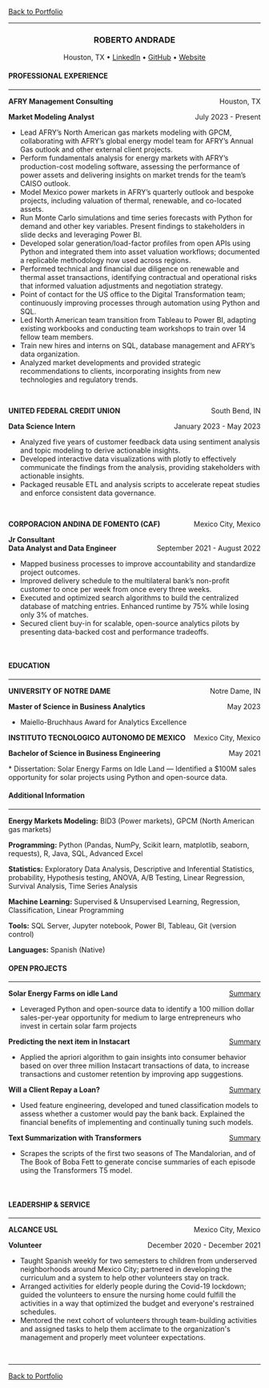 [Back to Portfolio](index)
<hr>
<H3 align ='CENTER'><strong>ROBERTO ANDRADE</strong></H3>
<p style="text-align: center;">Houston, TX • 
<a href="https://www.linkedin.com/in/roberto-andrade-martinez/">LinkedIn</a>
• <a href="https://github.com/roberto-andrade22">GitHub</a> • <a href="https://roberto-andrade22.github.io/">Website</a></p>

<h4><strong>PROFESSIONAL EXPERIENCE</strong></h4>
<hr>
<p style="text-align:left;"><strong>
    AFRY Management Consulting</strong>
    <span style="float:right;">
        Houston, TX
    </span>
</p>
<p style="text-align:left;"><b>
    Market Modeling Analyst</b>
    <span style="float:right;">
        July 2023 - Present
    </span>
</p>

* Lead AFRY’s North American gas markets modeling with GPCM, collaborating with AFRY’s global energy model team for AFRY’s Annual Gas outlook and other external client projects.
* Perform fundamentals analysis for energy markets with AFRY’s production-cost modeling software, assessing the performance of power assets and delivering insights on market trends for the team’s CAISO outlook.
* Model Mexico power markets in AFRY’s quarterly outlook and bespoke projects, including valuation of thermal, renewable, and co-located assets.
* Run Monte Carlo simulations and time series forecasts with Python for demand and other key variables. Present findings to stakeholders in slide decks and leveraging Power BI.
* Developed solar generation/load-factor profiles from open APIs using Python and integrated them into asset valuation workflows; documented a replicable methodology now used across regions. 
* Performed technical and financial due diligence on renewable and thermal asset transactions, identifying contractual and operational risks that informed valuation adjustments and negotiation strategy.
* Point of contact for the US office to the Digital Transformation team; continuously improving processes through automation using Python and SQL.
* Led North American team transition from Tableau to Power BI, adapting existing workbooks and conducting team workshops to train over 14 fellow team members.
* Train new hires and interns on SQL, database management and AFRY’s data organization.
* Analyzed market developments and provided strategic recommendations to clients, incorporating insights from new technologies and regulatory trends.
<br>
<p style="text-align:left;"><strong>
    UNITED FEDERAL CREDIT UNION</strong>
    <span style="float:right;">
        South Bend, IN
    </span>
</p>
<p style="text-align:left;"><b>
    Data Science Intern</b>
    <span style="float:right;">
        January 2023 - May 2023
    </span>
</p>

* Analyzed five years of customer feedback data using sentiment analysis and topic modeling to derive actionable insights.
* Developed interactive data visualizations with plotly to effectively communicate the findings from the analysis, providing stakeholders with actionable insights.
* Packaged reusable ETL and analysis scripts to accelerate repeat studies and enforce consistent data governance.
<br>
<p style="text-align:left;"><strong>
    CORPORACION ANDINA DE FOMENTO (CAF)</strong>
    <span style="float:right;">
        Mexico City, Mexico
    </span>
</p>
<p style="text-align:left;"><b>
    Jr Consultant<br>Data Analyst and Data Engineer</b>
    <span style="float:right;">
        September 2021 - August 2022
    </span>
</p>

* Mapped business processes to improve accountability and standardize project outcomes.
* Improved delivery schedule to the multilateral bank’s non-profit customer to once per week from once every three weeks.
* Executed and optimized search algorithms to build the centralized database of matching entries. Enhanced runtime by 75% while losing only 3% of matches.
* Secured client buy-in for scalable, open-source analytics pilots by presenting data-backed cost and performance tradeoffs.
<br>

<h4><strong>EDUCATION</strong></h4>
<hr>

<p style="text-align:left;"><strong>
    UNIVERSITY OF NOTRE DAME</strong>
    <span style="float:right;">
        Notre Dame, IN
    </span>
</p>
<p style="text-align:left;"><b>
    Master of Science in Business Analytics</b>
    <span style="float:right;">
        May 2023
    </span>
</p>

* Maiello-Bruchhaus Award for Analytics Excellence

<p style="text-align:left;"><strong>
    INSTITUTO TECNOLOGICO AUTONOMO DE MEXICO</strong>
    <span style="float:right;">
        Mexico City, Mexico
    </span>
</p>
<p style="text-align:left;"><b>
    Bachelor of Science in Business Engineering</b>
    <span style="float:right;">
        May 2021
    </span>
</p>
* Dissertation: Solar Energy Farms on Idle Land — Identified a $100M sales opportunity for solar projects using Python and open-source data.
<br>

<h4><strong>Additional Information</strong></h4>
<hr>

<b>Energy Markets Modeling:</b> BID3 (Power markets), GPCM (North American gas markets)

<b>Programming:</b> Python (Pandas, NumPy, Scikit learn, matplotlib, seaborn, requests), R, Java, SQL, Advanced Excel

<b>Statistics:</b> Exploratory Data Analysis, Descriptive and Inferential Statistics, probability, Hypothesis testing, ANOVA, A/B Testing, Linear Regression, Survival Analysis, Time Series Analysis

<b>Machine Learning:</b> Supervised & Unsupervised Learning, Regression, Classification, Linear Programming

<b>Tools:</b> SQL Server, Jupyter notebook, Power BI, Tableau, Git (version control)

<b>Languages:</b> Spanish (Native)
<br>

<h4><strong>OPEN PROJECTS</strong></h4>
<hr>

<p style="text-align:left;"><b>
    Solar Energy Farms on idle Land</b>
    <span style="float:right;">
        <a href = 'summary'>Summary</a>
    </span>
</p>

* Leveraged Python and open-source data to identify a 100 million dollar sales-per-year opportunity for medium to large entrepreneurs who invest in certain solar farm projects

<p style="text-align:left;"><b>
    Predicting the next item in Instacart</b>
    <span style="float:right;">
        <a href = 'summary_basket'>Summary</a>
    </span>
</p>

* Applied the apriori algorithm to gain insights into consumer behavior based on over three million Instacart transactions of data, to increase transactions and customer retention by improving app suggestions.

<p style="text-align:left;"><b>
    Will a Client Repay a Loan?</b>
    <span style="float:right;">
        <a href = 'summary_loan'>Summary</a>
    </span>
</p>

* Used feature engineering, developed and tuned classification models to assess whether a customer would pay the bank back. Explained the financial benefits of implementing and continually tuning such models.

<p style="text-align:left;"><b>
    Text Summarization with Transformers</b>
    <span style="float:right;">
        <a href = 'summary_nlp'>Summary</a>
    </span>
</p>

* Scrapes the scripts of the first two seasons of The Mandalorian, and of The Book of Boba Fett to generate concise summaries of each episode using the Transformers T5 model.
<br>

<h4><strong>LEADERSHIP & SERVICE</strong></h4>
<hr>

<p style="text-align:left;"><strong>
    ALCANCE USL</strong>
    <span style="float:right;">
        Mexico City, Mexico
    </span>
</p>
<p style="text-align:left;"><b>
    Volunteer</b>
    <span style="float:right;">
        December 2020 - December 2021
    </span>
</p>

* Taught Spanish weekly for two semesters to children from underserved neighborhoods around Mexico City; partnered in developing the curriculum and a system to help other volunteers stay on track.
* Arranged activities for elderly people during the Covid-19 lockdown; guided the volunteers to ensure the nursing home could fulfill the activities in a way that optimized the budget and everyone's restrained schedules.
* Mentored the next cohort of volunteers through team-building activities and assigned tasks to help them acclimate to the organization's management and properly meet volunteer expectations.
<br>

<hr>

[Back to Portfolio](index)